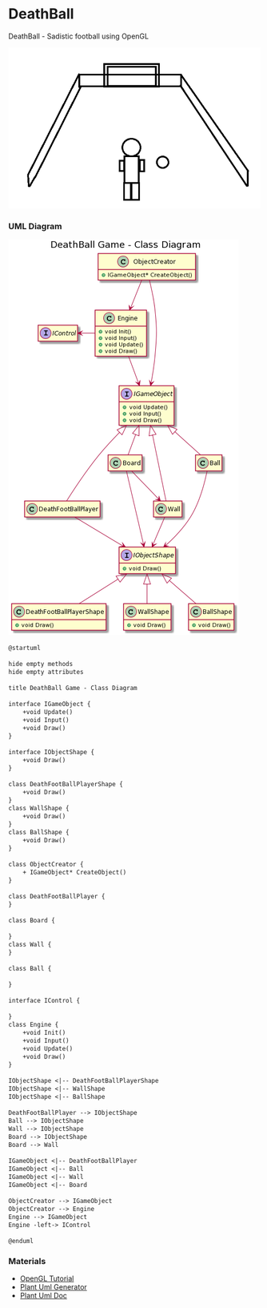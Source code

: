 # DeathBall
DeathBall - Sadistic football using OpenGL

![image info](./uml/Sketch.png)

### UML Diagram

![image info](./uml/DeathBall-ClassDiagram.png)


```plantuml
@startuml

hide empty methods
hide empty attributes

title DeathBall Game - Class Diagram

interface IGameObject {
    +void Update()
    +void Input()
    +void Draw()
}

interface IObjectShape {
    +void Draw()
}

class DeathFootBallPlayerShape {
    +void Draw()
}
class WallShape {
    +void Draw()
}
class BallShape {
    +void Draw()
}

class ObjectCreator {
    + IGameObject* CreateObject()
}

class DeathFootBallPlayer {
}

class Board {

}
class Wall {
}

class Ball {

}

interface IControl {

}
class Engine {
    +void Init()
    +void Input()
    +void Update()
    +void Draw()
}

IObjectShape <|-- DeathFootBallPlayerShape
IObjectShape <|-- WallShape
IObjectShape <|-- BallShape

DeathFootBallPlayer --> IObjectShape
Ball --> IObjectShape
Wall --> IObjectShape
Board --> IObjectShape
Board --> Wall

IGameObject <|-- DeathFootBallPlayer
IGameObject <|-- Ball
IGameObject <|-- Wall
IGameObject <|-- Board

ObjectCreator --> IGameObject
ObjectCreator --> Engine
Engine --> IGameObject
Engine -left-> IControl

@enduml
```

### Materials
* [OpenGL Tutorial ](https://learnopengl.com/Introduction/)
* [Plant Uml Generator ](https://www.planttext.com)
* [Plant Uml Doc](https://plantuml.com/class-diagram)



